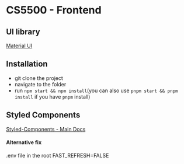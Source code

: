 # CS5500 - Frontend


## UI library
[Material UI](https://mui.com/)

## Installation

- git clone the project
- navigate to the folder
- run `npm start && npm install`(you can also use `pnpm start && pnpm install` if you have `pnpm` install)


## Styled Components

[Styled-Components - Main Docs](https://styled-components.com/)



#### Alternative fix

.env file in the root
FAST_REFRESH=FALSE